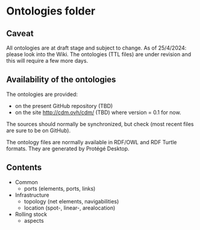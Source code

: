 # Ontologies folder
## Caveat
All ontologies are at draft stage and subject to change.
As of 25/4/2024: please look into the Wiki. The ontologies (TTL files) are under revision and this will require a few more days.

## Availability of the ontologies
The ontologies are provided:
* on the present GitHub repository (TBD)
* on the site http://cdm.ovh/cdm/ (TBD)
where version = 0.1 for now.

The sources should normally be synchronized, but check (most recent files are sure to be on GitHub).

The ontology files are normally available in RDF/OWL and RDF Turtle formats. They are generated by Protégé Desktop.

## Contents
* Common
    - ports (elements, ports, links)
* Infrastructure
    - topology (net elements, navigabilities)
    - location (spot-, linear-, arealocation)
* Rolling stock
    - aspects


